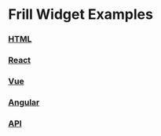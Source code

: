 # Frill Widget Examples

### [HTML](./html)

### [React](./react)

### [Vue](./vue)

### [Angular](./angular)

### [API](./api)
